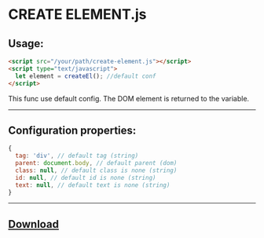 CREATE ELEMENT.js
===================

Usage:
-------------------

  ```html
  <script src="/your/path/create-element.js"></script>
  <script type="text/javascript">
    let element = createEl(); //default conf
  </script>
  ```

This func use default config. The DOM element is returned to the variable.

-------------------
Configuration properties:
-------------------

  ```javascript
  {
    tag: 'div', // default tag (string)
    parent: document.body, // default parent (dom)
    class: null, // default class is none (string)
    id: null, // default id is none (string)
    text: null, // default text is none (string)
  }
  ```

-------------------
[Download](https://raw.githubusercontent.com/andrey-riwall/create-element.js/main/create-object.js)
-------------------